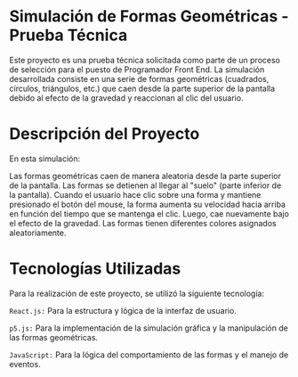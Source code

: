 # Simulación de Formas Geométricas - Prueba Técnica
Este proyecto es una prueba técnica solicitada como parte de un proceso de selección para el puesto de Programador Front End. La simulación desarrollada consiste en una serie de formas geométricas (cuadrados, círculos, triángulos, etc.) que caen desde la parte superior de la pantalla debido al efecto de la gravedad y reaccionan al clic del usuario.

# Descripción del Proyecto
En esta simulación:

Las formas geométricas caen de manera aleatoria desde la parte superior de la pantalla.
Las formas se detienen al llegar al "suelo" (parte inferior de la pantalla).
Cuando el usuario hace clic sobre una forma y mantiene presionado el botón del mouse, la forma aumenta su velocidad hacia arriba en función del tiempo que se mantenga el clic. Luego, cae nuevamente bajo el efecto de la gravedad.
Las formas tienen diferentes colores asignados aleatoriamente.
# Tecnologías Utilizadas
Para la realización de este proyecto, se utilizó la siguiente tecnología:

`React.js:` 
Para la estructura y lógica de la interfaz de usuario.

`p5.js:` 
Para la implementación de la simulación gráfica y la manipulación de las formas geométricas.

`JavaScript:` 
Para la lógica del comportamiento de las formas y el manejo de eventos.
